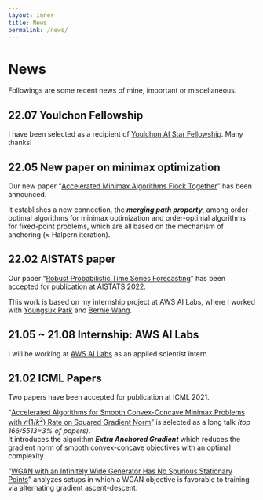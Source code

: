 ```yaml
---
layout: inner
title: News
permalink: /news/
---
```


<!-- Text can be **bold**, _italic_, ~~strikethrough~~ or `keyword`.

[Link to another page](/index.html).

There should be whitespace between paragraphs. -->

# News

Followings are some recent news of mine, important or miscellaneous.

## 22.07 Youlchon Fellowship

I have been selected as a recipient of <a href="https://aiis.snu.ac.kr/bbs/board.php?bo_table=sub4_3">Youlchon AI Star Fellowship</a>. Many thanks!

## 22.05 New paper on minimax optimization

Our new paper <q><a href="https://arxiv.org/abs/2205.11093">Accelerated Minimax Algorithms Flock Together</a></q> has been announced. 

It establishes a new connection, the **<em>merging path property</em>**, among order-optimal algorithms for minimax optimization and order-optimal algorithms for fixed-point problems, which are all based on the mechanism of anchoring ($\approx$ Halpern iteration).

## 22.02 AISTATS paper

Our paper <q><a href="https://proceedings.mlr.press/v151/yoon22a.html">Robust Probabilistic Time Series Forecasting</a></q> has been accepted for publication at AISTATS 2022.

This work is based on my internship project at AWS AI Labs, where I worked with <a href="https://youngsuk0723.github.io/">Youngsuk Park</a> and <a href="http://web.mit.edu/~ywang02/www/">Bernie Wang</a>.

## 21.05 ~ 21.08 Internship: AWS AI Labs 

I will be working at <a href="https://aws.amazon.com/ai/?nc1=h_ls">AWS AI Labs</a> as an applied scientist intern.

## 21.02 ICML Papers

Two papers have been accepted for publication at ICML 2021.

<q><a href="http://proceedings.mlr.press/v139/yoon21d.html">Accelerated Algorithms for Smooth Convex-Concave Minimax Problems with $\mathcal{O}(1/k^2)$ Rate on Squared Gradient Norm</a></q> is selected as a long talk _(top 166/5513=3% of papers)_.<br>
It introduces the algorithm **_Extra Anchored Gradient_** which reduces the gradient norm of smooth convex-concave objectives with an optimal complexity.

<q><a href="http://proceedings.mlr.press/v139/no21a.html">WGAN with an Infinitely Wide Generator Has No Spurious Stationary Points</a></q> analyzes setups in which a WGAN objective is favorable to training via alternating gradient ascent-descent.
